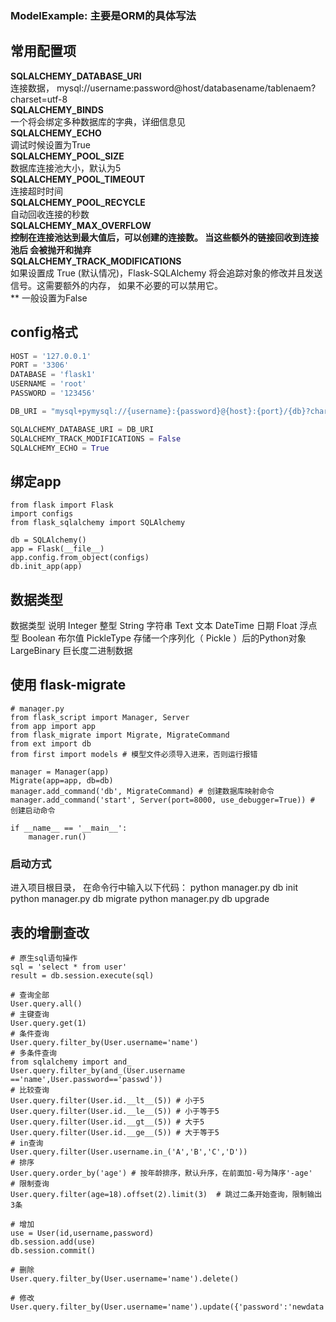 ### ModelExample: 主要是ORM的具体写法


## 常用配置项
**SQLALCHEMY_DATABASE_URI**      
    连接数据， mysql://username:password@host/databasename/tablenaem?charset=utf-8  
**SQLALCHEMY_BINDS**  
    一个将会绑定多种数据库的字典，详细信息见  
**SQLALCHEMY_ECHO**  
    调试时候设置为True  
**SQLALCHEMY_POOL_SIZE**  
    数据库连接池大小，默认为5  
**SQLALCHEMY_POOL_TIMEOUT**  
    连接超时时间  
**SQLALCHEMY_POOL_RECYCLE**  
    自动回收连接的秒数  
**SQLALCHEMY_MAX_OVERFLOW**  
    **控制在连接池达到最大值后，可以创建的连接数。 当这些额外的链接回收到连接池后 会被抛开和抛弃  
SQLALCHEMY_TRACK_MODIFICATIONS**  
    如果设置成 True (默认情况)，Flask-SQLAlchemy 将会追踪对象的修改并且发送信号。这需要额外的内存， 如果不必要的可以禁用它。  
    ** 一般设置为False  


## config格式
```python
HOST = '127.0.0.1'
PORT = '3306'
DATABASE = 'flask1'
USERNAME = 'root'
PASSWORD = '123456'

DB_URI = "mysql+pymysql://{username}:{password}@{host}:{port}/{db}?charset=utf8".format(username=USERNAME,password=PASSWORD, host=HOST,port=PORT, db=DATABASE)

SQLALCHEMY_DATABASE_URI = DB_URI
SQLALCHEMY_TRACK_MODIFICATIONS = False
SQLALCHEMY_ECHO = True
```
## 绑定app

```                                          
from flask import Flask
import configs
from flask_sqlalchemy import SQLAlchemy

db = SQLAlchemy()
app = Flask(__file__)
app.config.from_object(configs)
db.init_app(app)

```

## 数据类型

数据类型	说明
Integer	整型
String	字符串
Text	文本
DateTime	日期
Float	浮点型
Boolean	布尔值
PickleType	存储一个序列化（ Pickle ）后的Python对象
LargeBinary	巨长度二进制数据


## 使用 flask-migrate
```
# manager.py
from flask_script import Manager, Server
from app import app
from flask_migrate import Migrate, MigrateCommand
from ext import db
from first import models # 模型文件必须导入进来，否则运行报错

manager = Manager(app)
Migrate(app=app, db=db)
manager.add_command('db', MigrateCommand) # 创建数据库映射命令
manager.add_command('start', Server(port=8000, use_debugger=True)) # 创建启动命令

if __name__ == '__main__':
    manager.run()

```
### 启动方式
进入项目根目录， 在命令行中输入以下代码：
python manager.py db init
python manager.py db migrate
python manager.py db upgrade


##  表的增删查改
```
# 原生sql语句操作
sql = 'select * from user'
result = db.session.execute(sql)

# 查询全部
User.query.all()
# 主键查询
User.query.get(1)
# 条件查询
User.query.filter_by(User.username='name')
# 多条件查询
from sqlalchemy import and_
User.query.filter_by(and_(User.username =='name',User.password=='passwd'))
# 比较查询
User.query.filter(User.id.__lt__(5)) # 小于5
User.query.filter(User.id.__le__(5)) # 小于等于5
User.query.filter(User.id.__gt__(5)) # 大于5
User.query.filter(User.id.__ge__(5)) # 大于等于5
# in查询
User.query.filter(User.username.in_('A','B','C','D'))
# 排序
User.query.order_by('age') # 按年龄排序，默认升序，在前面加-号为降序'-age'
# 限制查询
User.query.filter(age=18).offset(2).limit(3)  # 跳过二条开始查询，限制输出3条

# 增加
use = User(id,username,password)
db.session.add(use)
db.session.commit() 

# 删除
User.query.filter_by(User.username='name').delete()

# 修改
User.query.filter_by(User.username='name').update({'password':'newdata'})
```


